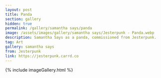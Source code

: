 ```yaml
---
layout: post
title: Panda
section: gallery
hidden: true
permalink: /gallery/samantha says/panda
image: /assets/images/gallery/samantha says/Jesterpunk - Panda.webp
description: Samantha Says as a panda, commissioned from Jesterpunk.
tag: Art
gallery: samantha says
from: Jesterpunk
link: https://jesterpunk.carrd.co
---
```

{% include imageGallery.html %}